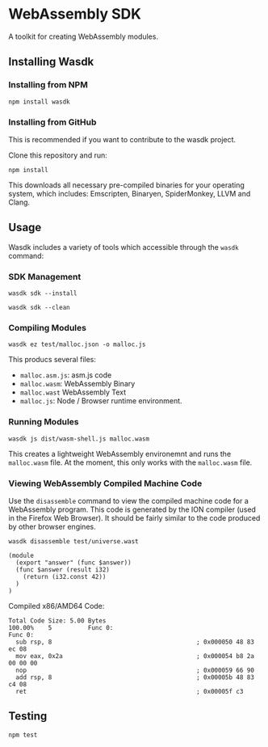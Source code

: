 # WebAssembly SDK
A toolkit for creating WebAssembly modules.

## Installing Wasdk

### Installing from NPM

```
npm install wasdk
```

### Installing from GitHub
This is recommended if you want to contribute to the wasdk project.

Clone this repository and run:
```
npm install
```

This downloads all necessary pre-compiled binaries for your operating system, which includes: Emscripten, Binaryen, SpiderMonkey, LLVM and Clang.

## Usage

Wasdk includes a variety of tools which accessible through the `wasdk` command:


### SDK Management

```
wasdk sdk --install
```


```
wasdk sdk --clean
```

### Compiling Modules

```
wasdk ez test/malloc.json -o malloc.js
```

This producs several files:
  - `malloc.asm.js`: asm.js code
  - `malloc.wasm`: WebAssembly Binary
  - `malloc.wast` WebAssembly Text
  - `malloc.js`: Node / Browser runtime environment.

### Running Modules

```
wasdk js dist/wasm-shell.js malloc.wasm
```

This creates a lightweight WebAssembly environemnt and runs the `malloc.wasm` file. At the moment,
this only works with the `malloc.wasm` file.

### Viewing WebAssembly Compiled Machine Code

Use the `disassemble` command to view the compiled machine code for a WebAssembly program.
This code is generated by the ION compiler (used in the Firefox Web Browser). It should be
fairly similar to the code produced by other browser engines.

```
wasdk disassemble test/universe.wast
```

```
(module
  (export "answer" (func $answer))
  (func $answer (result i32)
    (return (i32.const 42))
  )
)
```

Compiled x86/AMD64 Code:

```
Total Code Size: 5.00 Bytes
100.00%    5          Func 0:
Func 0:
  sub rsp, 8                                        ; 0x000050 48 83 ec 08
  mov eax, 0x2a                                     ; 0x000054 b8 2a 00 00 00
  nop                                               ; 0x000059 66 90
  add rsp, 8                                        ; 0x00005b 48 83 c4 08
  ret                                               ; 0x00005f c3
```


## Testing
```
npm test
```
